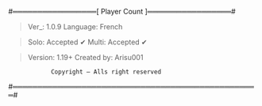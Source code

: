 #═════════════════[ Player Count ]═════════════════#

> Ver_: 1.0.9
> Language: French

> Solo: Accepted ✔
> Multi: Accepted ✔

> Version: 1.19+
> Created by: Arisu001


                Copyright — Alls right reserved
#══════════════════════════════════════════════════#

